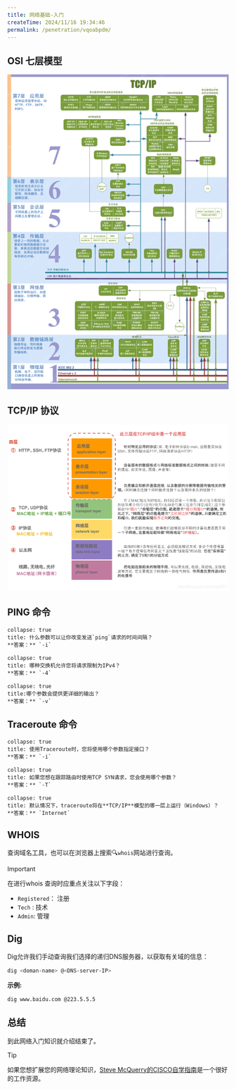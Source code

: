 ```yaml
---
title: 网络基础-入门
createTime: 2024/11/16 19:34:46
permalink: /penetration/vqoabpdm/
---
```


## OSI 七层模型


![](assets/5.network_introductory/4.Network_Introductory-1.png)
## TCP/IP 协议

![](assets/5.network_introductory/file-20241116234408.png)
## PING 命令

```ad-details
collapse: true
title: 什么参数可以让你改变发送`ping`请求的时间间隔？
**答案：** `-i`
```

```ad-details
collapse: true
title: 哪种交换机允许您将请求限制为IPv4？
**答案：** `-4`
```

```ad-details
collapse: true
title:哪个参数会提供更详细的输出？ 
**答案：** `-v`
```

## Traceroute 命令

```ad-details
collapse: true
title: 使用Traceroute时，您将使用哪个参数指定接口？
**答案：** `-i`
```


```ad-details
collapse: true
title: 如果您想在跟踪路由时使用TCP SYN请求，您会使用哪个参数？
**答案：** `-T`
```


```ad-details
collapse: true
title: 默认情况下，traceroute将在**TCP/IP**模型的哪一层上运行（Windows）？
**答案：** `Internet`
```

## WHOIS

查询域名工具，也可以在浏览器上搜索🔍`whois`网站进行查询。
> [!IMPORTANT]
> 在进行whois 查询时应重点关注以下字段：
>- `Registered`： 注册
>- `Tech` : 技术
>- `Admin`: 管理

## Dig

Dig允许我们手动查询我们选择的递归DNS服务器，以获取有关域的信息：

```bash file:dig
dig <doman-name> @<DNS-server-IP>
```

**示例:**

  ```shell file:dig
dig www.baidu.com @223.5.5.5
```

## 总结

到此网络入门知识就介绍结束了。

> [!TIP]
> 
> 如果您想扩展您的网络理论知识，[Steve McQuerry的CISCO自学指南](https://www.amazon.co.uk/Interconnecting-Cisco-Network-Devices-ICND1/dp/1587054620/ref=sr_1_1?keywords=Interconnecting+Cisco+Network+Devices%2C+Part+1&qid=1583683766&sr=8-1)是一个很好的工作资源。
